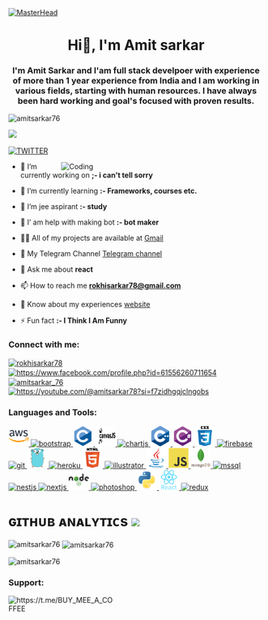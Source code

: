 [![MasterHead](https://camo.githubusercontent.com/700f2ecd2ca652d02ff0705ebdf8c4ee71dfbbe0d67fc02950f84eb251242ab9/68747470733a2f2f666972656261736573746f726167652e676f6f676c65617069732e636f6d2f76302f622f666c6578692d636f64696e672e61707073706f742e636f6d2f6f2f64656d706769372d35323066386435662d363364342d343435332d383832322d6462633134396165323766382e6769663f616c743d6d6564696126746f6b656e3d39316330633762322d393363332d343032392d623031312d316138373033633537333064)](https://www.instagram.com/web_addiction7/)
<h1 align="center">Hi👋, I'm Amit sarkar</h1>
<h3 align="center">I'm Amit Sarkar and I'am full stack develpoer with experience of more than 1 year experience from India and I am working in various fields, starting with human resources. I have always been hard working and goal's focused with proven results.</h3>


<p align="left"> <img src="https://komarev.com/ghpvc/?username=amitsarkar76&label=Profile%20views&color=0e75b6&style=flat" alt="amitsarkar76" /> </p>


<img src="https://readme-typing-svg.herokuapp.com?color=00FF00&width=420&lines=👨‍💻+AMIT+SARKAR+💻">




<p align="left"> <a href="https://twitter.com/rokhisarkar78" target="blank"><img src="https://img.shields.io/twitter/follow/rokhisarkar78?logo=twitter&style=for-the-badge" alt="TWITTER" /></a> </p>
<img align="right" alt="Coding" width="400" src="https://granroyalleigarape.com.br/wp-content/uploads/2021/05/programmer.gif">

- 🔭 I’m currently working on **;- i can't tell sorry**

- 🌱 I’m currently learning **:- Frameworks, courses etc.**

- 👯 I’m jee aspirant **:- study**

- 🤝 I’ am help with making bot **:- bot maker**

- 👨‍💻 All of my projects are available at [Gmail](https://github.com/amitsarkar76)

- 📝 My Telegram Channel [Telegram channel](https://t.me/LETS_DEBUG)

- 💬 Ask me about **react**

- 📫 How to reach me **rokhisarkar78@gmail.com**

- 📄 Know about my experiences [website](https://amitsarkar76.github.io/website/)

- ⚡ Fun fact **:- I Think I Am Funny**

<h3 align="left">Connect with me:</h3>
<p align="left">
<a href="https://twitter.com/rokhisarkar78" target="blank"><img align="center" src="https://raw.githubusercontent.com/rahuldkjain/github-profile-readme-generator/master/src/images/icons/Social/twitter.svg" alt="rokhisarkar78" height="30" width="40" /></a>
<a href="https://fb.com/https://www.facebook.com/profile.php?id=61556260711654" target="blank"><img align="center" src="https://raw.githubusercontent.com/rahuldkjain/github-profile-readme-generator/master/src/images/icons/Social/facebook.svg" alt="https://www.facebook.com/profile.php?id=61556260711654" height="30" width="40" /></a>
<a href="https://instagram.com/amitsarkar_76" target="blank"><img align="center" src="https://raw.githubusercontent.com/rahuldkjain/github-profile-readme-generator/master/src/images/icons/Social/instagram.svg" alt="amitsarkar_76" height="30" width="40" /></a>
<a href="https://www.youtube.com/c/https://youtube.com/@amitsarkar78?si=f7zidhgqjclngobs" target="blank"><img align="center" src="https://raw.githubusercontent.com/rahuldkjain/github-profile-readme-generator/master/src/images/icons/Social/youtube.svg" alt="https://youtube.com/@amitsarkar78?si=f7zidhgqjclngobs" height="30" width="40" /></a>
</p>

<h3 align="left">Languages and Tools:</h3>
<p align="left"> <a href="https://aws.amazon.com" target="_blank" rel="noreferrer"> <img src="https://raw.githubusercontent.com/devicons/devicon/master/icons/amazonwebservices/amazonwebservices-original-wordmark.svg" alt="aws" width="40" height="40"/> </a> <a href="https://getbootstrap.com" target="_blank" rel="noreferrer"> <img src="https://cdn.jsdelivr.net/gh/devicons/devicon@latest/icons/bootstrap/bootstrap-original.svg" alt="bootstrap" width="40" height="40"/> </a> <a href="https://www.cprogramming.com/" target="_blank" rel="noreferrer"> <img src="https://raw.githubusercontent.com/devicons/devicon/master/icons/c/c-original.svg" alt="c" width="40" height="40"/> </a> <a href="https://canvasjs.com" target="_blank" rel="noreferrer"> <img src="https://raw.githubusercontent.com/Hardik0307/Hardik0307/master/assets/canvasjs-charts.svg" alt="canvasjs" width="40" height="40"/> </a> <a href="https://www.chartjs.org" target="_blank" rel="noreferrer"> <img src="https://www.chartjs.org/media/logo-title.svg" alt="chartjs" width="40" height="40"/> </a> <a href="https://www.w3schools.com/cpp/" target="_blank" rel="noreferrer"> <img src="https://raw.githubusercontent.com/devicons/devicon/master/icons/cplusplus/cplusplus-original.svg" alt="cplusplus" width="40" height="40"/> </a> <a href="https://www.w3schools.com/cs/" target="_blank" rel="noreferrer"> <img src="https://raw.githubusercontent.com/devicons/devicon/master/icons/csharp/csharp-original.svg" alt="csharp" width="40" height="40"/> </a> <a href="https://www.w3schools.com/css/" target="_blank" rel="noreferrer"> <img src="https://raw.githubusercontent.com/devicons/devicon/master/icons/css3/css3-original-wordmark.svg" alt="css3" width="40" height="40"/> </a> <a href="https://firebase.google.com/" target="_blank" rel="noreferrer"> <img src="https://www.vectorlogo.zone/logos/firebase/firebase-icon.svg" alt="firebase" width="40" height="40"/> </a> <a href="https://git-scm.com/" target="_blank" rel="noreferrer"> <img src="https://www.vectorlogo.zone/logos/git-scm/git-scm-icon.svg" alt="git" width="40" height="40"/> </a> <a href="https://golang.org" target="_blank" rel="noreferrer"> <img src="https://raw.githubusercontent.com/devicons/devicon/master/icons/go/go-original.svg" alt="go" width="40" height="40"/> </a> <a href="https://heroku.com" target="_blank" rel="noreferrer"> <img src="https://www.vectorlogo.zone/logos/heroku/heroku-icon.svg" alt="heroku" width="40" height="40"/> </a> <a href="https://www.w3.org/html/" target="_blank" rel="noreferrer"> <img src="https://raw.githubusercontent.com/devicons/devicon/master/icons/html5/html5-original-wordmark.svg" alt="html5" width="40" height="40"/> </a> <a href="https://www.adobe.com/in/products/illustrator.html" target="_blank" rel="noreferrer"> <img src="https://www.vectorlogo.zone/logos/adobe_illustrator/adobe_illustrator-icon.svg" alt="illustrator" width="40" height="40"/> </a> <a href="https://www.java.com" target="_blank" rel="noreferrer"> <img src="https://raw.githubusercontent.com/devicons/devicon/master/icons/java/java-original.svg" alt="java" width="40" height="40"/> </a> <a href="https://developer.mozilla.org/en-US/docs/Web/JavaScript" target="_blank" rel="noreferrer"> <img src="https://raw.githubusercontent.com/devicons/devicon/master/icons/javascript/javascript-original.svg" alt="javascript" width="40" height="40"/> </a> <a href="https://www.mongodb.com/" target="_blank" rel="noreferrer"> <img src="https://raw.githubusercontent.com/devicons/devicon/master/icons/mongodb/mongodb-original-wordmark.svg" alt="mongodb" width="40" height="40"/> </a> <a href="https://www.microsoft.com/en-us/sql-server" target="_blank" rel="noreferrer"> <img src="https://www.svgrepo.com/show/303229/microsoft-sql-server-logo.svg" alt="mssql" width="40" height="40"/> </a> <a href="https://nestjs.com/" target="_blank" rel="noreferrer"> <img src="https://cdn.jsdelivr.net/gh/devicons/devicon@latest/icons/nestjs/nestjs-original.svg" alt="nestjs" width="40" height="40"/> </a> <a href="https://nextjs.org/" target="_blank" rel="noreferrer"> <img src="https://cdn.worldvectorlogo.com/logos/nextjs-2.svg" alt="nextjs" width="40" height="40"/> </a> <a href="https://nodejs.org" target="_blank" rel="noreferrer"> <img src="https://raw.githubusercontent.com/devicons/devicon/master/icons/nodejs/nodejs-original-wordmark.svg" alt="nodejs" width="40" height="40"/> </a> <a href="https://www.photoshop.com/en" target="_blank" rel="noreferrer"> <img src="https://cdn.jsdelivr.net/gh/devicons/devicon@latest/icons/photoshop/photoshop-original.svg" alt="photoshop" width="40" height="40"/> </a> <a href="https://www.python.org" target="_blank" rel="noreferrer"> <img src="https://raw.githubusercontent.com/devicons/devicon/master/icons/python/python-original.svg" alt="python" width="40" height="40"/> </a> <a href="https://reactjs.org/" target="_blank" rel="noreferrer"> <img src="https://raw.githubusercontent.com/devicons/devicon/master/icons/react/react-original-wordmark.svg" alt="react" width="40" height="40"/> </a> <a href="https://redux.js.org" target="_blank" rel="noreferrer"> <img src="https://cdn.jsdelivr.net/gh/devicons/devicon@latest/icons/vscode/vscode-original.svg" alt="redux" width="40" height="40"/> </a> <a alt="bootstrap" width="40" height="40"/> </a> <a href="https://code.visualstudio.com/Download" target="_blank" rel="noreferrer">  </a> </p>




<h1>ɢɪᴛʜᴜʙ ᴀɴᴀʟʏᴛɪᴄs <img src="https://emojis.slackmojis.com/emojis/images/1621024394/39092/cat-roll.gif?1621024394" width="22"></h1>

<p><img align="left" src="https://github-readme-stats.vercel.app/api/top-langs?username=amitsarkar76&show_icons=true&locale=en&layout=compact" alt="amitsarkar76" /></p>

<p>&nbsp;<img align="center" src="https://github-readme-stats.vercel.app/api?username=amitsarkar76&show_icons=true&locale=en" alt="amitsarkar76" /></p>

<p><img align="center" src="https://github-readme-streak-stats.herokuapp.com/?user=amitsarkar76&" alt="amitsarkar76" /></p>

<h3 align="left">Support:</h3>
<p><a href="https://t.me/BUY_MEE_A_COFFEE"> <img align="left" src="https://cdn.buymeacoffee.com/buttons/v2/default-yellow.png" height="50" width="210" alt=" https://t.me/BUY_MEE_A_COFFEE" /></a></p><br><br>
